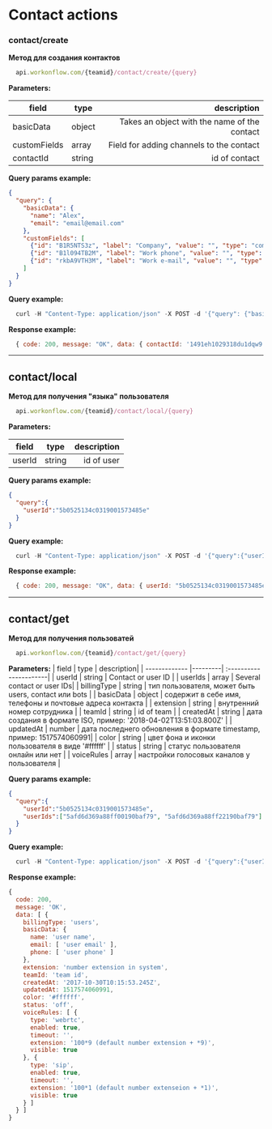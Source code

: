 # Contact actions

### contact/create

**Метод для создания контактов**

```js
  api.workonflow.com/{teamid}/contact/create/{query}
```

**Parameters:**

| field         | type          | description|
| ------------- |---------------| ----------------------:|
| basicData     | object        | Takes an object with the name of the contact |
| customFields  | array         | Field for adding channels to the contact  |
| contactId     | string        | id of contact |

**Query params example:**

```json
{
  "query": {
    "basicData": {
      "name": "Alex",
      "email": "email@email.com"
    },
    "customFields": [
      {"id": "B1R5NTS3z", "label": "Company", "value": "", "type": "company"},
      {"id": "B1l094TB2M", "label": "Work phone", "value": "", "type": "phone"},
      {"id": "rkbA9VTH3M", "label": "Work e-mail", "value": "", "type": "email"}
    ]
  }
}
```

**Query example:**
```js
  curl -H "Content-Type: application/json" -X POST -d '{"query": {"basicData": {"name": "Alex", "email": "email@email.com"}, "customFields": [{"id": "B1R5NTS3z", "label": "Company", "value": "", "type": "company"}, {"id": "B1l094TB2M", "label": "Work phone", "value": "", "type": "phone"}, {"id": "rkbA9VTH3M", "label": "Work e-mail", "value": "", "type": "email"}]}}' https://api.workonflow.com/333ccc134c0319001573485e/contact/create
```

**Response example:**

```js
  { code: 200, message: "OK", data: { contactId: '1491eh1029318du1dqw9' } }
```
---

## contact/local

**Метод для получения "языка" пользователя**

```js
  api.workonflow.com/{teamid}/contact/local/{query}
```

**Parameters:**

| field         | type          | description|
| ------------- |---------------| ----------------------:|
| userId     | string        | id of user |

**Query params example:**
```json
{
  "query":{
    "userId":"5b0525134c0319001573485e"
  }
}
```

**Query example:**
```js
  curl -H "Content-Type: application/json" -X POST -d '{"query":{"userId":"5b0525134c0319001573485e"}}' https://api.workonflow.com/333ccc134c0319001573485e/contact/create
```

**Response example:**

```js
  { code: 200, message: "OK", data: { userId: "5b0525134c0319001573485e", local: "us" } }
```
---
## contact/get

**Метод для получения пользоватей**
```js
  api.workonflow.com/{teamid}/contact/get/{query}
```

**Parameters:**
| field         | type    | description|
| ------------- |---------| :----------------------|
| userId        | string  | Contact or user ID     |
| userIds       | array   | Several contact or user IDs|
| billingType   | string  | тип пользователя, может быть users, contact или bots |
| basicData     | object  | содержит в себе имя, телефоны и почтовые адреса контакта |
| extension     | string  | внутренний номер сотрудника |
| teamId        | string  | id of team |
| createdAt     | string  | дата создания в формате ISO, пример: '2018-04-02T13:51:03.800Z' |
| updatedAt     | number  | дата последнего обновления в формате timestamp, пример: 1517574060991|
| color         | string  | цвет фона и иконки пользователя в виде '#ffffff' |
| status        | string  | статус пользователя онлайн или нет |
| voiceRules    | array   | настройки голосовых каналов у пользователя |

**Query params example:**

```json
{
  "query":{
    "userId":"5b0525134c0319001573485e",
    "userIds":["5afd6d369a88ff00190baf79", "5afd6d369a88ff22190baf79"]
  }
}
```

**Query example:**

```js
  curl -H "Content-Type: application/json" -X POST -d '{"query":{"userId":"5b0525134c0319001573485e"}}' https://api.workonflow.com/333ccc134c0319001573485e/contact/get
```
**Response example:**

```js
{
  code: 200,
  message: 'OK',
  data: [ {
    billingType: 'users',
    basicData: {
      name: 'user name',
      email: [ 'user email' ],
      phone: [ 'user phone' ]
    },
    extension: 'number extension in system',
    teamId: 'team id',
    createdAt: '2017-10-30T10:15:53.245Z',
    updatedAt: 1517574060991,
    color: '#ffffff',
    status: 'off',
    voiceRules: [ {
      type: 'webrtc',
      enabled: true,
      timeout: '',
      extension: '100*9 (default number extension + *9)',
      visible: true
    }, {
      type: 'sip',
      enabled: true,
      timeout: '',
      extension: '100*1 (default number extenseion + *1)',
      visible: true
    } ]
  } ]
}
```
